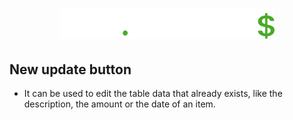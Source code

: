 <h1 align="center"><img src="./assets/logo.svg"></h1>

## New update button

* It can be used to edit the table data that already exists, like the description, the amount or the date of an item.





